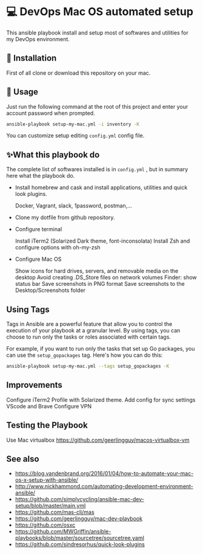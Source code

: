 # 💻 DevOps Mac OS automated setup 

This ansible playbook install and setup most of softwares and utilities for my DevOps environment.

## 🚥 Installation 

First of all clone or download this repository on your mac.

## 🚀 Usage

Just run the following command at the root of this project and enter your account password when prompted.

```sh
ansible-playbook setup-my-mac.yml -i inventory -K
```

You can customize setup editing `config.yml` config file.


## ✨What this playbook do

The complete list of softwares installed is in `config.yml` , but in summary here what the playbook do.

- Install homebrew and cask and install applications, utilities and quick look plugins. 

    Docker, Vagrant, slack, 1password, postman,...

- Clone my dotfile from github repository.

- Configure terminal

    Install iTerm2 (Solarized Dark theme, font-inconsolata)
    Install Zsh and configure options with oh-my-zsh

- Configure Mac OS 

    Show icons for hard drives, servers, and removable media on the desktop
    Avoid creating .DS_Store files on network volumes
    Finder: show status bar
    Save screenshots in PNG format
    Save screenshots to the Desktop/Screenshots folder

## Using Tags

Tags in Ansible are a powerful feature that allow you to control the execution of your playbook at a granular level. By using tags, you can choose to run only the tasks or roles associated with certain tags.

For example, if you want to run only the tasks that set up Go packages, you can use the `setup_gopackages` tag. Here's how you can do this:

```sh
ansible-playbook setup-my-mac.yml --tags setup_gopackages -K
```

## Improvements

Configure iTerm2 Profile with Solarized theme.
Add config for sync settings VScode and Brave
Configure VPN

## Testing the Playbook

Use Mac virtualbox https://github.com/geerlingguy/macos-virtualbox-vm

## See also

- https://blog.vandenbrand.org/2016/01/04/how-to-automate-your-mac-os-x-setup-with-ansible/
- http://www.nickhammond.com/automating-development-environment-ansible/
- https://github.com/simplycycling/ansible-mac-dev-setup/blob/master/main.yml
- https://github.com/mas-cli/mas
- https://github.com/geerlingguy/mac-dev-playbook
- https://github.com/osxc
- https://github.com/MWGriffin/ansible-playbooks/blob/master/sourcetree/sourcetree.yaml   
- https://github.com/sindresorhus/quick-look-plugins